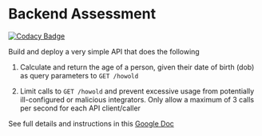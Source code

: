 # Backend Assessment
[![Codacy Badge](https://app.codacy.com/project/badge/Grade/53521fcd392a48d3878956ac47d671a6)](https://www.codacy.com/gh/ebzeal/talentql/dashboard?utm_source=github.com&amp;utm_medium=referral&amp;utm_content=ebzeal/talentql&amp;utm_campaign=Badge_Grade)

Build and deploy a very simple API that does the following

1.  Calculate and return the age of a person, given their date of birth (dob) as query parameters to `GET /howold`

2.  Limit calls to `GET /howold` and prevent excessive usage from potentially ill-configured or malicious integrators. Only allow a maximum of 3 calls per second for each API client/caller

See full details and instructions in this [Google Doc](https://docs.google.com/document/d/1ma5vKz0j34gwI9WYrZddMM1ENlQddGOVFJ5qdSq2QlQ)